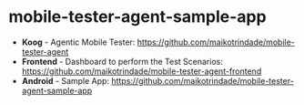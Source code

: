 # mobile-tester-agent-sample-app

- **Koog** - Agentic Mobile Tester: https://github.com/maikotrindade/mobile-tester-agent
- **Frontend** - Dashboard to perform the Test Scenarios: https://github.com/maikotrindade/mobile-tester-agent-frontend
- **Android** - Sample App: https://github.com/maikotrindade/mobile-tester-agent-sample-app
